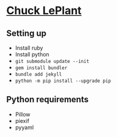 # [Chuck LePlant](https://chuckleplant.github.io/)

## Setting up

* Install ruby
* Install python
* `git submodule update --init`
* `gem install bundler`
* `bundle add jekyll`
* `python -m pip install --upgrade pip`

## Python requirements

* Pillow
* piexif
* pyyaml
